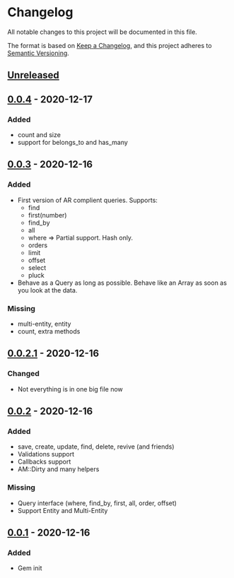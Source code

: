 # Changelog
All notable changes to this project will be documented in this file.

The format is based on [Keep a Changelog](https://keepachangelog.com/en/1.0.0/),
and this project adheres to [Semantic Versioning](https://semver.org/spec/v2.0.0.html).

## [Unreleased]

## [0.0.4] - 2020-12-17
### Added
- count and size
- support for belongs_to and has_many

## [0.0.3] - 2020-12-16
### Added
- First version of AR complient queries. Supports:
  - find
  - first(number)
  - find_by
  - all
  - where => Partial support. Hash only.
  - orders
  - limit
  - offset
  - select
  - pluck
- Behave as a Query as long as possible. Behave like an Array as soon as you look at the data.
### Missing
- multi-entity, entity
- count, extra methods

## [0.0.2.1] - 2020-12-16
### Changed
- Not everything is in one big file now

## [0.0.2] - 2020-12-16
### Added
- save, create, update, find, delete, revive (and friends)
- Validations support
- Callbacks support
- AM::Dirty and many helpers
### Missing
- Query interface (where, find_by, first, all, order, offset)
- Support Entity and Multi-Entity

## [0.0.1] - 2020-12-16
### Added
- Gem init

[Unreleased]: https://github.com/zaratan/active_shotgun/compare/v0.0.4...HEAD
[0.0.4]: https://github.com/zaratan/active_shotgun/releases/tag/v0.0.4
[0.0.3]: https://github.com/zaratan/active_shotgun/releases/tag/v0.0.3
[0.0.2.1]: https://github.com/zaratan/active_shotgun/releases/tag/v0.0.2.1
[0.0.2]: https://github.com/zaratan/active_shotgun/releases/tag/v0.0.2
[0.0.1]: https://github.com/zaratan/active_shotgun/releases/tag/v0.0.1
